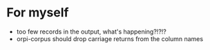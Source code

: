 # For myself
- too few records in the output, what's happening?!?!?
- orpi-corpus should drop carriage returns from the column names
